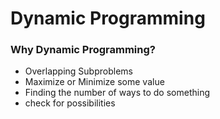 # Dynamic Programming

### Why Dynamic Programming?
- Overlapping Subproblems
- Maximize or Minimize some value
- Finding the number of ways to do something
- check for possibilities